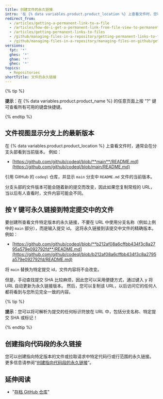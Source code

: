 ```yaml
---
title: 创建文件的永久链接
intro: '在 {% data variables.product.product_location %} 上查看文件时，您可以按 "y" 键将 URL 更新为指向所查看文件精确版本的永久链接。'
redirect_from:
  - /articles/getting-a-permanent-link-to-a-file
  - /articles/how-do-i-get-a-permanent-link-from-file-view-to-permanent-blob-url
  - /articles/getting-permanent-links-to-files
  - /github/managing-files-in-a-repository/getting-permanent-links-to-files
  - /github/managing-files-in-a-repository/managing-files-on-github/getting-permanent-links-to-files
versions:
  fpt: '*'
  ghes: '*'
  ghae: '*'
  ghec: '*'
topics:
  - Repositories
shortTitle: 文件的永久链接
---
```


{% tip %}

**提示**：在 {% data variables.product.product_name %} 的任意页面上按 "?" 键可查看所有可用的键盘快捷键。

{% endtip %}

## 文件视图显示分支上的最新版本

在 {% data variables.product.product_location %} 上查看文件时，通常会在分支头部看到当前版本。  例如：

* [https://github.com/github/codeql/blob/**main**/README.md](https://github.com/github/codeql/blob/main/README.md)

引用 GitHub 的 `codeql` 仓库，并显示 `main` 分支中 `README.md` 文件的当前版本。

分支头部的文件版本可能会随着新的提交而改变，因此如果您复制常规的 URL，当以后有人查看时，文件内容可能会不同。

## 按 <kbd>Y</kbd> 键可永久链接到特定提交中的文件

要创建所查看文件特定版本的永久链接，不要在 URL 中使用分支名称（例如上例中的 `main` 部分），而是输入提交 id。  这将永久链接到该提交中文件的精确版本。  例如：

* [https://github.com/github/codeql/blob/**b212af08a6cffbb434f3c8a2795a579e092792fd**/README.md](https://github.com/github/codeql/blob/b212af08a6cffbb434f3c8a2795a579e092792fd/README.md)

将 `main` 替换为特定提交 id，文件内容将不会改变。

但是，手动查找提交 SHA 比较麻烦，因此您可以采用便捷方式，通过键入 <kbd>y</kbd> 将 URL 自动更新为永久链接版本。  然后，您可以复制该 URL，以后访问它的任何人都将看到与您所见完全一致的内容。

{% tip %}

**提示**：您可以将可解析为提交的任何标识符放在 URL 中，包括分支名称、特定提交 SHA 或标记！

{% endtip %}

## 创建指向代码段的永久链接

您可以创建指向特定版本的文件或拉取请求中特定代码行或行范围的永久链接。 更多信息请参阅“[创建指向代码段的永久链接](/articles/creating-a-permanent-link-to-a-code-snippet/)”。

## 延伸阅读

- "[存档 GitHub 仓库](/articles/archiving-a-github-repository)"
